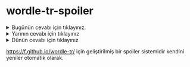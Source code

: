 # wordle-tr-spoiler

<details>
  <summary>Bugünün cevabı için tıklayınız.</summary>
  <br>
    <b> nefes </b>
</details>

<details>
  <summary>Yarının cevabı için tıklayınız</summary>
  <br>
   <b> cezve </b>
</details>

<details>
  <summary>Dünün cevabı için tıklayınız </summary>
  <br>
  <b> hızır </b>
</details>

https://f.github.io/wordle-tr/ için geliştirilmiş bir spoiler sistemidir kendini yeniler otomatik olarak.

